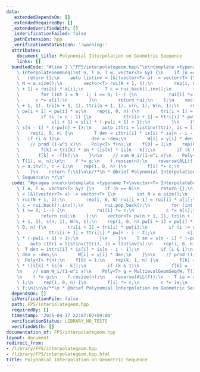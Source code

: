```yaml
---
data:
  _extendedDependsOn: []
  _extendedRequiredBy: []
  _extendedVerifiedWith: []
  _isVerificationFailed: false
  _pathExtension: hpp
  _verificationStatusIcon: ':warning:'
  attributes:
    document_title: Polynomial Interpolation on Geometric Sequence
    links: []
  bundledCode: "#line 2 \"FPS/interpolategeom.hpp\"\n\ntemplate <typename T>\nvector<T>\
    \ InterpolateGeomSeq(int n, T a, T w, vector<T> &y) {\n    if (n == 0)\n     \
    \   return {};\n    auto listinv = [&](vector<T> a) -> vector<T> {\n        int\
    \ N = a.size();\n        vector<T> rui(N + 1, 1);\n        rep(i, 0, N) rui[i\
    \ + 1] = rui[i] * a[i];\n        T c = rui.back().inv();\n        rui.pop_back();\n\
    \        for (int i = N - 1; i >= 0; i--) {\n            rui[i] *= c;\n      \
    \      c *= a[i];\n        }\n        return rui;\n    };\n    vector<T> pw(n\
    \ + 1, 1), tri(n + 1, 1), ttri(n + 1, 1), s(n, 1), W(n, 1);\n    rep(i, 0, n)\
    \ pw[i + 1] = pw[i] * w;\n    rep(i, 0, n) {\n        tri[i + 1] = tri[i] * pw[i];\n\
    \        if (i != n - 1) {\n            ttri[i + 1] = ttri[i] * pw[n - i - 2];\n\
    \            s[i + 1] = s[i] * (-pw[i + 1] + 1);\n        }\n    }\n    T sn =\
    \ s[n - 1] * (-pw[n] + 1);\n    auto ittri = listinv(ttri), is = listinv(s);\n\
    \    rep(i, 0, n) {\n        T den = ittri[i] * is[i] * is[n - i - 1];\n     \
    \   if (i & 1)\n            den = -den;\n        W[i] = y[i] * den;\n    }\n\n\
    \    // prod (1-w^i x)\n    Poly<T> f(n);\n    f[0] = 1;\n    rep(k, 1, n) {\n\
    \        f[k] = tri[k] * sn * (is[k] * is[n - k]);\n        if (k & 1)\n     \
    \       f[k] = -f[k];\n    }\n\n    // sum W_i/(1-w^i x)\n    Poly<T> g = MultievalGeomSeq(W,\
    \ T(1), w, n);\n\n    f *= g;\n    f.resize(n);\n    reverse(ALL(f));\n    T ia\
    \ = a.inv(), c = 1;\n    rep(i, 0, n) {\n        f[i] *= c;\n        c *= ia;\n\
    \    }\n    return f;\n}\n\n/**\n * @brief Polynomial Interpolation on Geometric\
    \ Sequence\n */\n"
  code: "#pragma once\n\ntemplate <typename T>\nvector<T> InterpolateGeomSeq(int n,\
    \ T a, T w, vector<T> &y) {\n    if (n == 0)\n        return {};\n    auto listinv\
    \ = [&](vector<T> a) -> vector<T> {\n        int N = a.size();\n        vector<T>\
    \ rui(N + 1, 1);\n        rep(i, 0, N) rui[i + 1] = rui[i] * a[i];\n        T\
    \ c = rui.back().inv();\n        rui.pop_back();\n        for (int i = N - 1;\
    \ i >= 0; i--) {\n            rui[i] *= c;\n            c *= a[i];\n        }\n\
    \        return rui;\n    };\n    vector<T> pw(n + 1, 1), tri(n + 1, 1), ttri(n\
    \ + 1, 1), s(n, 1), W(n, 1);\n    rep(i, 0, n) pw[i + 1] = pw[i] * w;\n    rep(i,\
    \ 0, n) {\n        tri[i + 1] = tri[i] * pw[i];\n        if (i != n - 1) {\n \
    \           ttri[i + 1] = ttri[i] * pw[n - i - 2];\n            s[i + 1] = s[i]\
    \ * (-pw[i + 1] + 1);\n        }\n    }\n    T sn = s[n - 1] * (-pw[n] + 1);\n\
    \    auto ittri = listinv(ttri), is = listinv(s);\n    rep(i, 0, n) {\n      \
    \  T den = ittri[i] * is[i] * is[n - i - 1];\n        if (i & 1)\n           \
    \ den = -den;\n        W[i] = y[i] * den;\n    }\n\n    // prod (1-w^i x)\n  \
    \  Poly<T> f(n);\n    f[0] = 1;\n    rep(k, 1, n) {\n        f[k] = tri[k] * sn\
    \ * (is[k] * is[n - k]);\n        if (k & 1)\n            f[k] = -f[k];\n    }\n\
    \n    // sum W_i/(1-w^i x)\n    Poly<T> g = MultievalGeomSeq(W, T(1), w, n);\n\
    \n    f *= g;\n    f.resize(n);\n    reverse(ALL(f));\n    T ia = a.inv(), c =\
    \ 1;\n    rep(i, 0, n) {\n        f[i] *= c;\n        c *= ia;\n    }\n    return\
    \ f;\n}\n\n/**\n * @brief Polynomial Interpolation on Geometric Sequence\n */"
  dependsOn: []
  isVerificationFile: false
  path: FPS/interpolategeom.hpp
  requiredBy: []
  timestamp: '2025-04-17 22:07:07+09:00'
  verificationStatus: LIBRARY_NO_TESTS
  verifiedWith: []
documentation_of: FPS/interpolategeom.hpp
layout: document
redirect_from:
- /library/FPS/interpolategeom.hpp
- /library/FPS/interpolategeom.hpp.html
title: Polynomial Interpolation on Geometric Sequence
---
```

